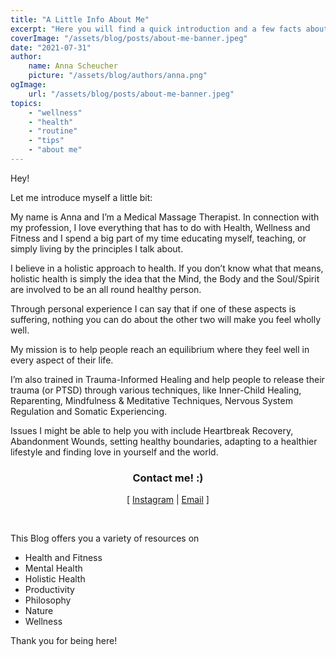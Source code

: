 ```yaml
---
title: "A Little Info About Me"
excerpt: "Here you will find a quick introduction and a few facts about me :)"
coverImage: "/assets/blog/posts/about-me-banner.jpeg"
date: "2021-07-31"
author:
    name: Anna Scheucher
    picture: "/assets/blog/authors/anna.png"
ogImage:
    url: "/assets/blog/posts/about-me-banner.jpeg"
topics:
    - "wellness"
    - "health"
    - "routine"
    - "tips"
    - "about me"
---
```


Hey!

Let me introduce myself a little bit:

My name is Anna and I’m a Medical Massage Therapist. In connection with my profession, I love everything that has to do with Health, Wellness and Fitness and I spend a big part of my time educating myself, teaching, or simply living by the principles I talk about.

I believe in a holistic approach to health. If you don’t know what that means, holistic health is simply the idea that the Mind, the Body and the Soul/Spirit are involved to be an all round healthy person.

Through personal experience I can say that if one of these aspects is suffering, nothing you can do about the other two will make you feel wholly well.

My mission is to help people reach an equilibrium where they feel well in every aspect of their life.

I’m also trained in Trauma-Informed Healing and help people to release their trauma (or PTSD) through various techniques, like Inner-Child Healing, Reparenting, Mindfulness & Meditative Techniques, Nervous System Regulation and Somatic Experiencing.

Issues I might be able to help you with include Heartbreak Recovery, Abandonment Wounds, setting healthy boundaries, adapting to a healthier lifestyle and finding love in yourself and the world.

</p>

<h3 class="font-serif" align="center">Contact me! :)</h3>
<p class="font-serif" align="center">
  [
  <a class="text-gray-700  font-bold hover:underline hover:text-blue-500 duration-200 transition-colors" href="https://www.instagram.com/anna.scheucher/" target="_blank" rel="noreferrer">Instagram</a>
  |
  <a class="text-gray-700  font-bold hover:underline hover:text-blue-500 duration-200 transition-colors" href="mailto:ascheucher.healing@gmail.com" target="_blank" rel="noreferrer">Email</a>
  ]
  
</p>

<br/>

This Blog offers you a variety of resources on

<span class="font-bold">
<ul class="list-disc">
<li> Health and Fitness
<li> Mental Health
<li> Holistic Health
<li> Productivity
<li> Philosophy
<li> Nature
<li> Wellness
</ul>

</span>

Thank you for being here!
